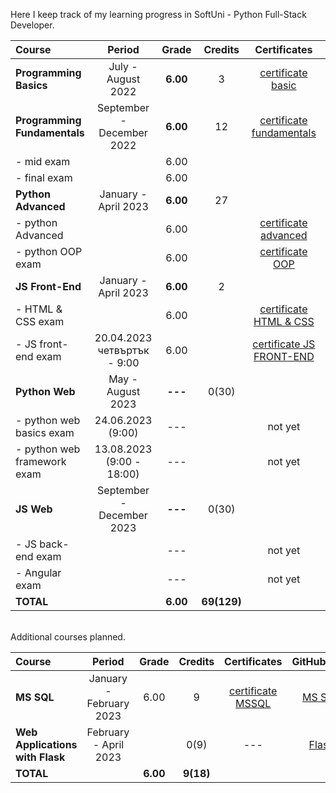 
Here I keep track of my learning progress in SoftUni - Python Full-Stack Developer.

| Course                       |              Period               |  Grade   |   Credits   |        Certificates        |   GitHubRepo   |
|:-----------------------------|:---------------------------------:|:--------:|:-----------:|:--------------------------:|:--------------:|
| **Programming Basics**       |        July - August 2022         | **6.00** |      3      |    [certificate basic]     |    [basic]     |
| **Programming Fundamentals** |     September - December 2022     | **6.00** |     12      | [certificate fundamentals] | [fundamentals] |
| - mid exam                   |                                   |   6.00   |             |                            |                |
| - final exam                 |                                   |   6.00   |             |                            |                |
| **Python Advanced**          |       January - April 2023        | **6.00** |     27      |                            |                |
| - python Advanced            |                                   |   6.00   |             |   [certificate advanced]   |   [advanced]   |
| - python OOP exam            |                                   |   6.00   |             |     [certificate OOP]      |     [OOP]      |
| **JS Front-End**             |       January - April 2023        | **6.00** |      2      |                            |                |
| - HTML & CSS exam            |                                   |   6.00   |             |  [certificate HTML & CSS]  |  [HTML & CSS]  |
| - JS front-end exam          | 20.04.2023 <br/> четвъртък - 9:00 |   6.00   |             | [certificate JS FRONT-END] | [JS Font-End]  |
| **Python Web**               |         May - August 2023         | **---**  |    0(30)    |                            |                |
| - python web basics exam     |         24.06.2023 (9:00)         |   ---    |             |          not yet           |  [web basic]   |
| - python web framework exam  |     13.08.2023 (9:00 - 18:00)     |   ---    |             |          not yet           |                |
| **JS Web**                   |     September - December 2023     | **---**  |    0(30)    |                            |                |
| - JS back-end exam           |                                   |   ---    |             |          not yet           |                |
| - Angular exam               |                                   |   ---    |             |          not yet           |                |
| **TOTAL**                    |                                   | **6.00** | **69(129)** |                            |                |

[basic]:https://github.com/VelinIliev/python-basic-softuni 
[fundamentals]: https://github.com/VelinIliev/python-fundamentals-softuni
[advanced]: https://github.com/VelinIliev/python-advanced-softuni
[OOP]: https://github.com/VelinIliev/python_oop_softuni
[HTML & CSS]:https://github.com/VelinIliev/html-and-css-softuni
[web basic]: https://github.com/VelinIliev/python_web_basics
[JS Font-End]: https://github.com/VelinIliev/js-front-end-softuni

[certificate basic]:https://softuni.bg/certificates/details/140540/cdc98c99
[certificate fundamentals]: https://softuni.bg/certificates/details/148794/32086962
[certificate advanced]: https://softuni.bg/certificates/details/159314/afb9a3d3
[certificate HTML & CSS]: https://softuni.bg/certificates/details/162904/6154e496
[certificate OOP]: https://softuni.bg/certificates/details/168162/acb3f086
[certificate JS FRONT-END]: https://softuni.bg/certificates/details/170672/ad7e8ffb

<br>
Additional courses planned.

| Course                                |                Period                 |  Grade   |  Credits  |    Certificates     | GitHubRepo |
|:--------------------------------------|:-------------------------------------:|:--------:|:---------:|:-------------------:|:----------:|
| **MS SQL**                            |        January - February 2023        |   6.00   |     9     | [certificate MSSQL] |  [MS SQL]  |
| **Web Applications <br/> with Flask** |         February - April 2023         |          |   0(9)    |         ---         |  [Flask]   |
| **TOTAL**                             |                                       | **6.00** | **9(18)** |                     |            |

[MS SQL]: https://github.com/VelinIliev/mssql-softuni
[Flask]: https://github.com/VelinIliev/Web-Applications-with-Flask---SoftUni
[certificate MSSQL]: https://softuni.bg/certificates/details/157955/30bb58a2


